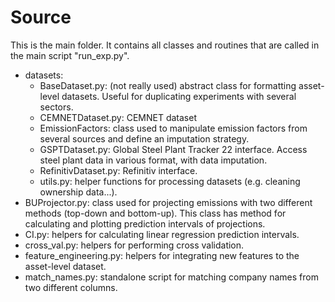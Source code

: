 # Source
This is the main folder. It contains all classes and routines that are called in the main script "run_exp.py".

- datasets:
    - BaseDataset.py: (not really used) abstract class for formatting asset-level datasets. Useful for duplicating experiments with several sectors.
    - CEMNETDataset.py: CEMNET dataset
    - EmissionFactors: class used to manipulate emission factors from several sources and define an imputation strategy.
    - GSPTDataset.py: Global Steel Plant Tracker 22 interface. Access steel plant data in various format, with data imputation.
    - RefinitivDataset.py: Refinitiv interface.
    - utils.py: helper functions for processing datasets (e.g. cleaning ownership data...).
- BUProjector.py: class used for projecting emissions with two different methods (top-down and bottom-up). This class has method for calculating and plotting prediction intervals of projections.
- CI.py: helpers for calculating linear regression prediction intervals.
- cross_val.py: helpers for performing cross validation.
- feature_engineering.py: helpers for integrating new features to the asset-level dataset.
- match_names.py: standalone script for matching company names from two different columns.
